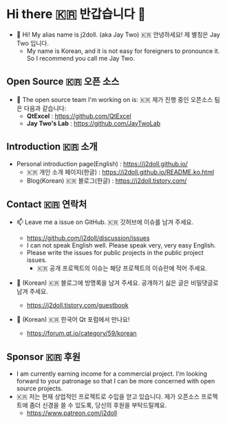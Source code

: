 # Hi there :kr: 반갑습니다 👋

<!--

**j2doll/j2doll** is a ✨ _special_ ✨ repository because its `README.md` (this file) appears on your GitHub profile.

Here are some ideas to get you started:

- 🔭 I’m currently working on ...
- 🌱 I’m currently learning ...
- 👯 I’m looking to collaborate on ...
- 🤔 I’m looking for help with ...
- 💬 Ask me about ...
- 📫 How to reach me: ...
- 😄 Pronouns: ...
- ⚡ Fun fact: ...

-->

- :monkey: Hi! My alias name is j2doll. (aka Jay Two) :kr: 안녕하세요! 제 별칭은 Jay Two 입니다.
  - My name is Korean, and it is not easy for foreigners to pronounce it. So I recommend you call me Jay Two. 

## Open Source :kr: 오픈 소스
   
- 🔭 The open source team I'm working on is: :kr: 제가 진행 중인 오픈소스 팀은 다음과 같습니다:
  - **QtExcel** : https://github.com/QtExcel
  - **Jay Two's Lab** : https://github.com/JayTwoLab

## Introduction :kr: 소개

- Personal introduction page(English) : https://j2doll.github.io/
  - :kr: 개인 소개 페이지(한글) : https://j2doll.github.io/README.ko.html
  - Blog(Korean) :kr: 블로그(한글) : https://j2doll.tistory.com/

## Contact :kr: 연락처

- :mailbox: Leave me a issue on GitHub. :kr: 깃허브에 이슈를 남겨 주세요.
  - https://github.com/j2doll/discussion/issues
  - I can not speak English well. Please speak very, very easy English.
  - Please write the issues for public projects in the public project issues. 
    - :kr: 공개 프로젝트의 이슈는 해당 프로젝트의 이슈란에 적어 주세요. 

- 💬 (Korean) :kr: 블로그에 방명록을 남겨 주세요. 공개하기 싫은 글은 비밀댓글로 남겨 주세요.
   - https://j2doll.tistory.com/guestbook

- 💬 (Korean) :kr: 한국어 Qt 포럼에서 만나요! 
  - https://forum.qt.io/category/59/korean

## Sponsor :kr: 후원
  - I am currently earning income for a commercial project. I'm looking forward to your patronage so that I can be more concerned with open source projects.
  - :kr: 저는 현재 상업적인 프로젝트로 수입을 얻고 있습니다. 제가 오픈소스 프로젝트에 좀더 신경을 쓸 수 있도록, 당신의 후원을 부탁드릴께요.
    - https://www.patreon.com/j2doll

